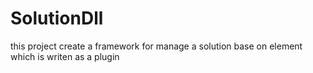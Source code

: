 # SolutionDll
this project create a framework for manage a solution base on element which is writen as a plugin
